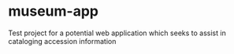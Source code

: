 # museum-app

Test project for a potential web application which seeks to assist in cataloging accession information
